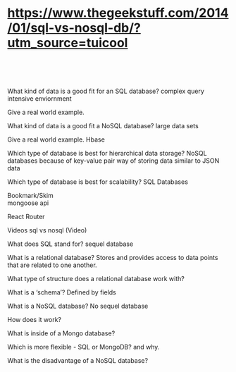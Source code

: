 # https://www.thegeekstuff.com/2014/01/sql-vs-nosql-db/?utm_source=tuicool <br>
<br>
<br>
<br>

What kind of data is a good fit for an SQL database? complex query intensive enviornment<br>

Give a real world example.<br>

What kind of data is a good fit a NoSQL database? large data sets<br>

Give a real world example. Hbase<br>

Which type of database is best for hierarchical data storage? NoSQL databases because of key-value pair way of storing data similar to JSON data<br>

Which type of database is best for scalability? SQL Databases<br>

Bookmark/Skim<br>
mongoose api<br>

React Router

Videos
sql vs nosql (Video) <br>

What does SQL stand for? sequel database <br>

What is a relational database? Stores and provides access to data points that are related to one another.<br>

What type of structure does a relational database work with? <br>

What is a ‘schema’? Defined by fields<br>

What is a NoSQL database? No sequel database<br>

How does it work? <br>

What is inside of a Mongo database? <br>

Which is more flexible - SQL or MongoDB? and why. <br>

What is the disadvantage of a NoSQL database? <br>
